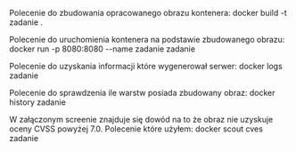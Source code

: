 Polecenie do zbudowania opracowanego obrazu kontenera:
    docker build -t zadanie .

Polecenie do uruchomienia kontenera na podstawie zbudowanego obrazu:
    docker run -p 8080:8080 --name zadanie zadanie

Polecenie do uzyskania informacji które wygenerował serwer:
    docker logs zadanie

Polecenie do sprawdzenia ile warstw posiada zbudowany obraz:
    docker history zadanie

W załączonym screenie znajduje się dowód na to że obraz nie uzyskuje oceny CVSS powyżej 7.0. 
Polecenie które użyłem:
    docker scout cves zadanie
    